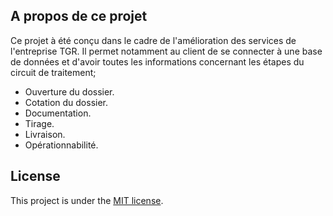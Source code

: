 
## A propos de ce projet

Ce projet à été conçu dans le cadre de l'amélioration des services de l'entreprise TGR.
Il permet notamment au client de se connecter à une base de données et d'avoir toutes les informations concernant les
étapes du circuit de traitement;

- Ouverture du dossier.
- Cotation du dossier.
- Documentation.
- Tirage.
- Livraison.
- Opérationnabilité.

## License

This project is under the [MIT license](https://opensource.org/licenses/MIT).
